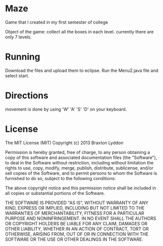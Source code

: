Maze
====

Game that I created in my first semester of college

Object of the game:
  collect all the boxes in each level.
  currently  there are only 7 levels.

Running
====

Download the files and upload them to eclipse. Run the Menu2.java file and select start.


Directions
====
movement is done by using 'W' 'A' 'S' 'D' on your keyboard.


License
=========
The MIT License (MIT) Copyright (c) 2013 Braxton Lyddon

Permission is hereby granted, free of charge, to any person obtaining a copy of this software and associated documentation files (the "Software"), to deal in the Software without restriction, including without limitation the rights to use, copy, modify, merge, publish, distribute, sublicense, and/or sell copies of the Software, and to permit persons to whom the Software is furnished to do so, subject to the following conditions:

The above copyright notice and this permission notice shall be included in all copies or substantial portions of the Software.

THE SOFTWARE IS PROVIDED "AS IS", WITHOUT WARRANTY OF ANY KIND, EXPRESS OR IMPLIED, INCLUDING BUT NOT LIMITED TO THE WARRANTIES OF MERCHANTABILITY, FITNESS FOR A PARTICULAR PURPOSE AND NONINFRINGEMENT. IN NO EVENT SHALL THE AUTHORS OR COPYRIGHT HOLDERS BE LIABLE FOR ANY CLAIM, DAMAGES OR OTHER LIABILITY, WHETHER IN AN ACTION OF CONTRACT, TORT OR OTHERWISE, ARISING FROM, OUT OF OR IN CONNECTION WITH THE SOFTWARE OR THE USE OR OTHER DEALINGS IN THE SOFTWARE.
